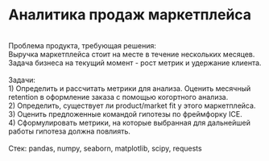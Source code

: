 # Аналитика продаж маркетплейса <br>

<br>
Проблема продукта, требующая решения: <br>
Выручка маркетплейса стоит на месте в течение нескольких месяцев. Задача бизнеса на текущий момент - рост метрик и удержание клиента.<br>
<br>
Задачи: <br>
1) Определить и рассчитать метрики для анализа. Оценить месячный retention в оформление заказа с помощью когортного анализа.<br>
2) Определить, существует ли product/market fit у этого маркетплейса.<br>
3) Оценить предложенные командой гипотезы по фреймфорку ICE.<br>
4) Сформулировать метрики, на которые выбранная для дальнейшей работы гипотеза должна повлиять.<br>
<br>
Стек: pandas, numpy, seaborn, matplotlib, scipy, requests
